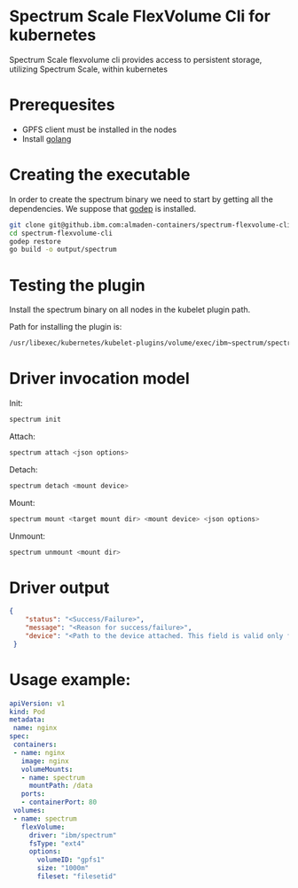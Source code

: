 # Spectrum Scale FlexVolume Cli for kubernetes

Spectrum Scale flexvolume cli provides access to persistent storage, utilizing Spectrum Scale, within kubernetes

# Prerequesites

* GPFS client must be installed in the nodes
* Install [golang](https://golang.org/)

# Creating the executable
In order to create the spectrum binary we need to start by getting all the dependencies.
We suppose that [godep](https://github.com/tools/godep) is installed.

```bash
git clone git@github.ibm.com:almaden-containers/spectrum-flexvolume-cli.git
cd spectrum-flexvolume-cli
godep restore
go build -o output/spectrum
```

# Testing the plugin
Install the spectrum binary on all nodes in the kubelet plugin path.

Path for installing the plugin is:
```bash
/usr/libexec/kubernetes/kubelet-plugins/volume/exec/ibm~spectrum/spectrum
```
# Driver invocation model
Init:
```bash
spectrum init
```
Attach:
```bash
spectrum attach <json options>
```
Detach:
```bash
spectrum detach <mount device>
```
Mount:
```bash
spectrum mount <target mount dir> <mount device> <json options>
```
Unmount:
```bash
spectrum unmount <mount dir>
```


# Driver output
```json
{
    "status": "<Success/Failure>",
    "message": "<Reason for success/failure>",
    "device": "<Path to the device attached. This field is valid only for attach calls>"
 }
 ```

# Usage example:

 ```yaml
apiVersion: v1
kind: Pod
metadata:
  name: nginx
spec:
  containers:
  - name: nginx
    image: nginx
    volumeMounts:
    - name: spectrum
      mountPath: /data
    ports:
    - containerPort: 80
  volumes:
  - name: spectrum
    flexVolume:
      driver: "ibm/spectrum"
      fsType: "ext4"
      options:
        volumeID: "gpfs1"
        size: "1000m"
        fileset: "filesetid"
 ```

